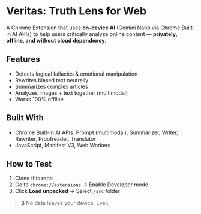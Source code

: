 # Veritas: Truth Lens for Web

A Chrome Extension that uses **on-device AI** (Gemini Nano via Chrome Built-in AI APIs) to help users critically analyze online content — **privately, offline, and without cloud dependency**.

## Features
- Detects logical fallacies & emotional manipulation
- Rewrites biased text neutrally
- Summarizes complex articles
- Analyzes images + text together (multimodal)
- Works 100% offline

## Built With
- Chrome Built-in AI APIs: Prompt (multimodal), Summarizer, Writer, Rewriter, Proofreader, Translator
- JavaScript, Manifest V3, Web Workers

## How to Test
1. Clone this repo  
2. Go to `chrome://extensions` → Enable Developer mode  
3. Click **Load unpacked** → Select `/src` folder  

> 🔒 No data leaves your device. Ever.

